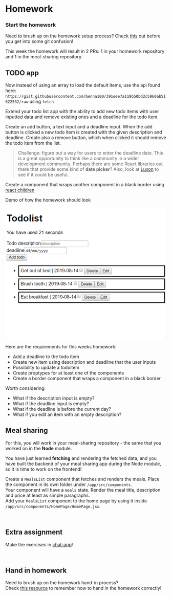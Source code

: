 # Homework

### Start the homework

Need to brush up on the homework setup process? Check [this](https://github.com/HackYourFuture-CPH/Git/blob/main/homework_hand_in.md) out before you get into some git confusion!

This week the homework will result in 2 PRs: 1 in your homework repository and 1 in the meal-sharing repository.

## TODO app

Now instead of using an array to load the default items, use the api found here: `https://gist.githubusercontent.com/benna100/391eee7a119b50bd2c5960ab51622532/raw` using `fetch`

Extend your todo list app with the ability to add new todo items with user inputted data and remove existing ones and a deadline for the todo item.

Create an add button, a text input and a deadline input. When the add button is clicked a new todo item is created with the given
description and deadline. Create also a remove button, which when clicked it should remove the todo item from the list.

> Challenge: figure out a way for users to enter the deadline date. This is a great opportunity to think like a community in a wider development community. Perhaps there are some React libraries out there that provide some kind of **date picker**? Also, look at [Luxon](https://moment.github.io/luxon/index.html) to see if it could be useful.

Create a component that wraps another component in a black border using [react children](https://medium.com/javascript-in-plain-english/how-to-use-props-children-in-react-7d6ab5836c9d)

Demo of how the homework should look

![todolist](assets/todolist.gif)

Here are the requirements for this weeks homework:

- Add a deadline to the todo item
- Create new item using description and deadline that the user inputs
- Possibility to update a todoitem
- Create proptypes for at least one of the components
- Create a border component that wraps a component in a black border

Worth considering:

- What if the description input is empty?
- What if the deadline input is empty?
- What if the deadline is before the current day?
- What if you edit an item with an empty description?

## Meal sharing

For this, you will work in your meal-sharing repository - the same that you worked on in the **Node** module.

You have just learned **fetching** and rendering the fetched data, and you have built the backend of your meal sharing app during the Node module, so it is time to work on the frontend!

Create a `MealsList` component that fetches and renders the meals. Place the component in its own folder under `/app/src/components`.  
Your component will have a `meals` state. Render the meal title, description and price at least as simple paragraphs.  
Add your `MealsList` component to the home page by using it inside `/app/src/components/HomePage/HomePage.jsx`.

<br/>

## Extra assignment

Make the exercises in [chat-app](https://github.com/HackYourFuture-CPH/React/tree/main/examples/chat-app)!

<br/>

## Hand in homework

Need to brush up on the homework hand-in process?<br/>
Check [this resource](https://github.com/HackYourFuture-CPH/Git/blob/main/homework_hand_in.md) to remember how to hand in the homework correctly!
